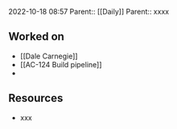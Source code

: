 2022-10-18 08:57
Parent:: [[Daily]] 
Parent:: xxxx

## Worked on

- [[Dale Carnegie]]
- [[AC-124 Build pipeline]]
- 

## Resources

- xxx




